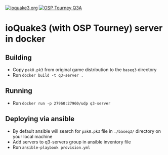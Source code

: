 [![ioquake3.org](https://ioquake3.org/wp/wp-content/themes/ioq3-deboy/ioq3.png)](https://ioquake3.org/)
[![OSP Tourney Q3A](http://www.orangesmoothie.org/graphix/oslogo.gif)](http://www.orangesmoothie.org/tourneyQ3A/)

# ioQuake3 (with OSP Tourney) server in docker

## Building

* Copy `pak0.pk3` from original game distribution to the `baseq3` directory
* Run `docker build -t q3-server .`

## Running
* Run `docker run -p 27960:27960/udp q3-server`

## Deploying via ansible
* By default ansible will search for `pak0.pk3` file in `./baseq3/` directory on your local machine
* Add servers to q3-servers group in ansible inventory file
* Run `ansible-playbook provision.yml`
